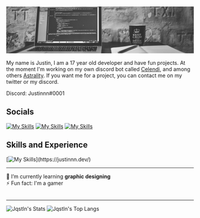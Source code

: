 ![coding](coding.png)

My name is Justin, I am a 17 year old developer and have fun projects. At the moment I'm working on my own discord bot called [Celendi](https://github.com/Celendi), and among others [Astrality](https://github.com/AstralityMC). If you want me for a project, you can contact me on my twitter or my discord. 

Discord: Justinnn#0001

## Socials
[![My Skills](https://skillicons.dev/icons?i=instagram)](https://instagram.com/Jqstln)
[![My Skills](https://skillicons.dev/icons?i=twitter)](https://twitter.com/Jqstln)
[![My Skills](https://skillicons.dev/icons?i=discord)](https://discord.gg/apBEjDWFjw)

## Skills and Experience
[![My Skills](https://skillicons.dev/icons?i=html,css,js,java,php,mysql,)](https://justinnn.dev/)

***
🌱 I’m currently learning <b>graphic designing</b><br>
⚡ Fun fact: I'm a gamer<br><br>
***
![Jqstln's Stats](https://github-readme-stats.vercel.app/api?username=Jqstln&show_icons=true&count_private=true&theme=gruvbox)
![Jqstln's Top Langs](https://github-readme-stats.vercel.app/api/top-langs/?username=Jqstln&layout=compact&theme=gruvbox)

